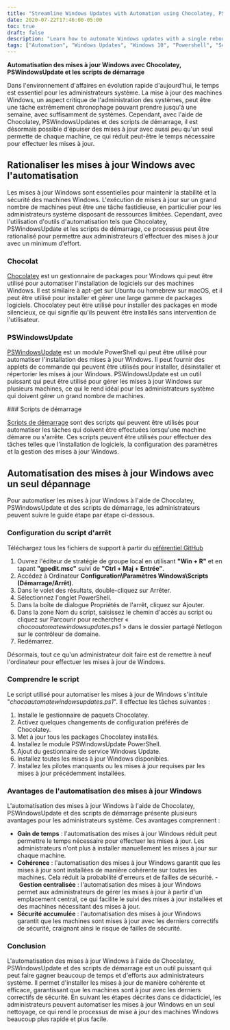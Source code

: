 ```yaml
---
title: "Streamline Windows Updates with Automation using Chocolatey, PSWindowsUpdate, and Startup Scripts"
date: 2020-07-22T17:46:00-05:00
toc: true
draft: false
description: "Learn how to automate Windows updates with a single reboot and save valuable time for system administrators using Chocolatey, PSWindowsUpdate, and Startup Scripts."
tags: ["Automation", "Windows Updates", "Windows 10", "Powershell", "Script", "Chocolatey", "PSWindowsUpdate", "Startup Scripts", "System Administrators", "Windows Update Processes", "Local Group Policy Editor", "GP", "GPO", "Group Policy Objects", "Package Manager", "Consistency", "Centralized Management", "Security", "Software Management", "Microsoft Updates"]
---
```


**Automatisation des mises à jour Windows avec Chocolatey, PSWindowsUpdate et les scripts de démarrage**  Dans l'environnement d'affaires en évolution rapide d'aujourd'hui, le temps est essentiel pour les administrateurs système. La mise à jour des machines Windows, un aspect critique de l'administration des systèmes, peut être une tâche extrêmement chronophage pouvant prendre jusqu'à une semaine, avec suffisamment de systèmes. Cependant, avec l'aide de Chocolatey, PSWindowsUpdates et des scripts de démarrage, il est désormais possible d'épuiser des mises à jour avec aussi peu qu'un seul permette de chaque machine, ce qui réduit peut-être le temps nécessaire pour effectuer les mises à jour.  ## Rationaliser les mises à jour Windows avec l'automatisation  Les mises à jour Windows sont essentielles pour maintenir la stabilité et la sécurité des machines Windows. L'exécution de mises à jour sur un grand nombre de machines peut être une tâche fastidieuse, en particulier pour les administrateurs système disposant de ressources limitées. Cependant, avec l'utilisation d'outils d'automatisation tels que Chocolatey, PSWindowsUpdate et les scripts de démarrage, ce processus peut être rationalisé pour permettre aux administrateurs d'effectuer des mises à jour avec un minimum d'effort.  ### Chocolat  [Chocolatey](https://chocolatey.org/) est un gestionnaire de packages pour Windows qui peut être utilisé pour automatiser l'installation de logiciels sur des machines Windows. Il est similaire à apt-get sur Ubuntu ou homebrew sur macOS, et il peut être utilisé pour installer et gérer une large gamme de packages logiciels. Chocolatey peut être utilisé pour installer des packages en mode silencieux, ce qui signifie qu'ils peuvent être installés sans intervention de l'utilisateur.  ### PSWindowsUpdate  [PSWindowsUpdate](https://www.powershellgallery.com/packages/PSWindowsUpdate/2.0.0.4) est un module PowerShell qui peut être utilisé pour automatiser l'installation des mises à jour Windows. Il peut fournir des applets de commande qui peuvent être utilisés pour installer, désinstaller et répertorier les mises à jour Windows. PSWindowsUpdate est un outil puissant qui peut être utilisé pour gérer les mises à jour Windows sur plusieurs machines, ce qui le rend idéal pour les administrateurs système qui doivent gérer un grand nombre de machines.  ### Scripts de démarrage  [Scripts de démarrage](https://docs.microsoft.com/en-us/previous-versions/windows/it-pro/windows-server-2012-R2-and-2012/dn789190(v=ws.11) ) sont des scripts qui peuvent être utilisés pour automatiser les tâches qui doivent être effectuées lorsqu'une machine démarre ou s'arrête. Ces scripts peuvent être utilisés pour effectuer des tâches telles que l'installation de logiciels, la configuration des paramètres et la gestion des mises à jour Windows.  ## Automatisation des mises à jour Windows avec un seul dépannage  Pour automatiser les mises à jour Windows à l'aide de Chocolatey, PSWindowsUpdate et des scripts de démarrage, les administrateurs peuvent suivre le guide étape par étape ci-dessous.  ### Configuration du script d'arrêt Téléchargez tous les fichiers de support à partir du [référentiel GitHub](https://github.com/simeononsecurity/ChocoAutomateWindowsUpdates)  1. Ouvrez l'éditeur de stratégie de groupe local en utilisant **"Win + R"** et en tapant **"gpedit.msc"** suivi de **"Ctrl + Maj + Entrée"**. 2. Accédez à Ordinateur **Configuration\Paramètres Windows\Scripts (Démarrage/Arrêt)**. 3. Dans le volet des résultats, double-cliquez sur Arrêter. 4. Sélectionnez l'onglet PowerShell. 5. Dans la boîte de dialogue Propriétés de l'arrêt, cliquez sur Ajouter. 6. Dans la zone Nom du script, saisissez le chemin d'accès au script ou cliquez sur Parcourir pour rechercher « *chocoautomatewindowsupdates.ps1* » dans le dossier partagé Netlogon sur le contrôleur de domaine. 7. Redémarrez.  Désormais, tout ce qu'un administrateur doit faire est de remettre à neuf l'ordinateur pour effectuer les mises à jour de Windows.  ### Comprendre le script  Le script utilisé pour automatiser les mises à jour de Windows s'intitule "*chocoautomatewindowsupdates.ps1*". Il effectue les tâches suivantes :  1. Installe le gestionnaire de paquets Chocolatey. 2. Activez quelques changements de configuration préférés de Chocolatey. 3. Met à jour tous les packages Chocolatey installés. 4. Installez le module PSWindowsUpdate PowerShell. 5. Ajout du gestionnaire de service Windows Update. 6. Installez toutes les mises à jour Windows disponibles. 7. Installez les pilotes manquants ou les mises à jour requises par les mises à jour précédemment installées.  ### Avantages de l'automatisation des mises à jour Windows  L'automatisation des mises à jour Windows à l'aide de Chocolatey, PSWindowsUpdate et des scripts de démarrage présente plusieurs avantages pour les administrateurs système. Ces avantages comprennent :  - **Gain de temps** : l'automatisation des mises à jour Windows réduit peut permettre le temps nécessaire pour effectuer les mises à jour. Les administrateurs n'ont plus à installer manuellement les mises à jour sur chaque machine. - **Cohérence** : l'automatisation des mises à jour Windows garantit que les mises à jour sont installées de manière cohérente sur toutes les machines. Cela réduit la probabilité d'erreurs et de failles de sécurité. - **Gestion centralisée** : l'automatisation des mises à jour Windows permet aux administrateurs de gérer les mises à jour à partir d'un emplacement central, ce qui facilite le suivi des mises à jour installées et des machines nécessitant des mises à jour. - **Sécurité accumulée** : l'automatisation des mises à jour Windows garantit que les machines sont mises à jour avec les derniers correctifs de sécurité, craignant ainsi le risque de failles de sécurité.  ### Conclusion  L'automatisation des mises à jour Windows à l'aide de Chocolatey, PSWindowsUpdate et des scripts de démarrage est un outil puissant qui peut faire gagner beaucoup de temps et d'efforts aux administrateurs système. Il permet d'installer les mises à jour de manière cohérente et efficace, garantissant que les machines sont à jour avec les derniers correctifs de sécurité. En suivant les étapes décrites dans ce didacticiel, les administrateurs peuvent automatiser les mises à jour Windows en un seul nettoyage, ce qui rend le processus de mise à jour des machines Windows beaucoup plus rapide et plus facile.